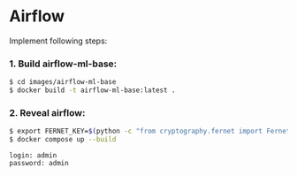 # Airflow
Implement following steps:

### 1. Build airflow-ml-base:
```bash
$ cd images/airflow-ml-base
$ docker build -t airflow-ml-base:latest .
```

### 2. Reveal airflow:
```bash
$ export FERNET_KEY=$(python -c "from cryptography.fernet import Fernet; FERNET_KEY = Fernet.generate_key().decode(); print(FERNET_KEY)")
$ docker compose up --build
```

~~~
login: admin
password: admin
~~~
